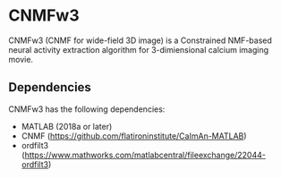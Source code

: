# CNMFw3

CNMFw3 (CNMF for wide-field 3D image) is a Constrained NMF-based neural activity extraction algorithm for 3-dimiensional calcium imaging movie.


## Dependencies

CNMFw3 has the following dependencies:
- MATLAB (2018a or later)
- CNMF (https://github.com/flatironinstitute/CaImAn-MATLAB)
- ordfilt3 (https://www.mathworks.com/matlabcentral/fileexchange/22044-ordfilt3) 
